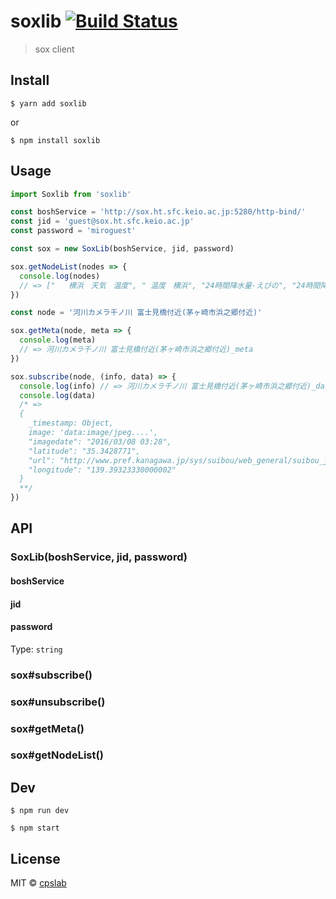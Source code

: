 # soxlib [![Build Status](https://travis-ci.org/cpslab/soxlib.svg?branch=master)](https://travis-ci.org/cpslab/soxlib)

> sox client

## Install

```
$ yarn add soxlib
```

or

```
$ npm install soxlib
```

## Usage

```js
import Soxlib from 'soxlib'

const boshService = 'http://sox.ht.sfc.keio.ac.jp:5280/http-bind/'
const jid = 'guest@sox.ht.sfc.keio.ac.jp'
const password = 'miroguest'

const sox = new SoxLib(boshService, jid, password)

sox.getNodeList(nodes => {
  console.log(nodes)
  // => ["   横浜　天気　温度", " 温度　横浜", "24時間降水量-えびの", "24時間降水量-えりも岬", ...]
})

const node = '河川カメラ千ノ川 富士見橋付近(茅ヶ崎市浜之郷付近)'

sox.getMeta(node, meta => {
  console.log(meta)
  // => 河川カメラ千ノ川 富士見橋付近(茅ヶ崎市浜之郷付近)_meta
})

sox.subscribe(node, (info, data) => {
  console.log(info) // => 河川カメラ千ノ川 富士見橋付近(茅ヶ崎市浜之郷付近)_data
  console.log(data)
  /* =>
  {
    _timestamp: Object,
    image: 'data:image/jpeg....',
    "imagedate": "2016/03/08 03:28",
    "latitude": "35.3428771",
    "url": "http://www.pref.kanagawa.jp/sys/suibou/web_general/suibou_joho/camera/camera.htm?screenId=100000000025",
    "longitude": "139.39323330000002"
  }
  **/
})
```


## API

### SoxLib(boshService, jid, password)

#### boshService
#### jid
#### password

Type: `string`

### sox#subscribe()

### sox#unsubscribe()

### sox#getMeta()

### sox#getNodeList()


## Dev

```
$ npm run dev
```

```
$ npm start
```

## License

MIT © [cpslab](http://cpslab.github.io)
